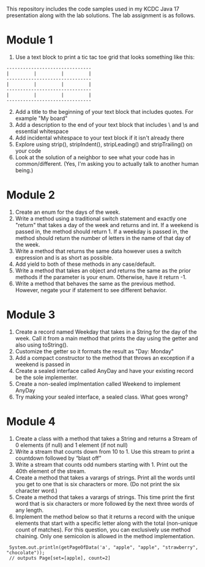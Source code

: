 This repository includes the code samples used in my KCDC Java 17 presentation along with the lab solutions. The lab assignment is as follows.

# Module 1

1. Use a text block to print a tic tac toe grid that looks something like this:
```
-------------------------------
|         |         |         |
-------------------------------
|         |         |         |
-------------------------------
|         |         |         |
-------------------------------
```
2. Add a title to the beginning of your text block that includes quotes. For example "My board"
3. Add a description to the end of your text block that includes \ and \s and essential whitespace
4. Add incidental whitespace to your text block if it isn't already there
5. Explore using strip(), stripIndent(), stripLeading() and stripTrailing() on your code
6. Look at the solution of a neighbor to see what your code has in common/different. (Yes, I'm asking you to actually talk to another human being.)

# Module 2
1. Create an enum for the days of the week.
2. Write a method using a traditional switch statement and exactly one "return" that takes a day of the week and returns and int. If a weekend is passed in, the method should return 1. If a weekday is passed in, the method should return the number of letters in the name of that day of the week.
3. Write a method that returns the same data however uses a switch expression and is as short as possible.
4. Add yield to both of these methods in any case/default.
5. Write a method that takes an object and returns the same as the prior methods if the parameter is your enum. Otherwise, have it return -1.
6. Write a method that behaves the same as the previous method. However, negate your if statement to see different behavior.

# Module 3
1. Create a record named Weekday that takes in a String for the day of the week. Call it from a main method that prints the day using the getter and also using toString().
2. Customize the getter so it formats the result as "Day: Monday"
3. Add a compact constructor to the method that throws an exception if a weekend is passed in
4. Create a sealed interface called AnyDay and have your existing record be the sole implementer.
5. Create a non-sealed implmentation called Weekend to implement AnyDay
6. Try making your sealed interface, a sealed class. What goes wrong?

# Module 4
1. Create a class with a method that takes a String and returns a Stream<String> of 0 elements (if null) and 1 element (if not null)
2. Write a stream that counts down from 10 to 1. Use this stream to print a countdown followed by “blast off”
3. Write a stream that counts odd numbers starting with 1. Print out the 40th element of the stream.
4. Create a method that takes a varargs of strings. Print all the words until you get to one that is six characters or more. (Do not print the six character word.)
5. Create a method that takes a varargs of strings. This time print the first word that is six characters or more followed by the next three words of any length.
6. Implement the method below so that it returns a record with the unique elements that start with a specific letter along with the total (non-unique count of matches). For this question, you can exclusively use method chaining. Only one semicolon is allowed in the method implementation.
```
 System.out.println(getPageOfData('a', "apple", "apple", "strawberry", "chocolate"));
 // outputs Page[set=[apple], count=2]
```